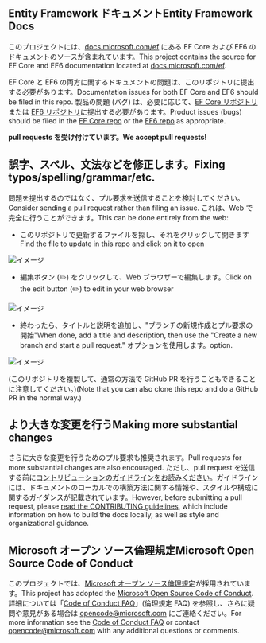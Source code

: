 ## <a name="entity-framework-docs"></a><span data-ttu-id="94177-101">Entity Framework ドキュメント</span><span class="sxs-lookup"><span data-stu-id="94177-101">Entity Framework Docs</span></span>

<span data-ttu-id="94177-102">このプロジェクトには、[docs.microsoft.com/ef](https://docs.microsoft.com/ef/) にある EF Core および EF6 のドキュメントのソースが含まれています。</span><span class="sxs-lookup"><span data-stu-id="94177-102">This project contains the source for EF Core and EF6 documentation located at [docs.microsoft.com/ef](https://docs.microsoft.com/ef/).</span></span> 

<span data-ttu-id="94177-103">EF Core と EF6 の両方に関するドキュメントの問題は、このリポジトリに提出する必要があります。</span><span class="sxs-lookup"><span data-stu-id="94177-103">Documentation issues for both EF Core and EF6 should be filed in this repo.</span></span> <span data-ttu-id="94177-104">製品の問題 (バグ) は、必要に応じて、[EF Core リポジトリ](https://github.com/dotnet/efcore)または [EF6 リポジトリ](https://github.com/dotnet/ef6)に提出する必要があります。</span><span class="sxs-lookup"><span data-stu-id="94177-104">Product issues (bugs) should be filed in the [EF Core repo](https://github.com/dotnet/efcore) or the [EF6 repo](https://github.com/dotnet/ef6) as appropriate.</span></span>

<span data-ttu-id="94177-105">**pull requests を受け付けています。**</span><span class="sxs-lookup"><span data-stu-id="94177-105">**We accept pull requests!**</span></span>

## <a name="fixing-typosspellinggrammaretc"></a><span data-ttu-id="94177-106">誤字、スペル、文法などを修正します。</span><span class="sxs-lookup"><span data-stu-id="94177-106">Fixing typos/spelling/grammar/etc.</span></span>

<span data-ttu-id="94177-107">問題を提出するのではなく、プル要求を送信することを検討してください。</span><span class="sxs-lookup"><span data-stu-id="94177-107">Consider sending a pull request rather than filing an issue.</span></span> <span data-ttu-id="94177-108">これは、Web で完全に行うことができます。</span><span class="sxs-lookup"><span data-stu-id="94177-108">This can be done entirely from the web:</span></span>

* <span data-ttu-id="94177-109">このリポジトリで更新するファイルを探し、それをクリックして開きます</span><span class="sxs-lookup"><span data-stu-id="94177-109">Find the file to update in this repo and click on it to open</span></span>

![イメージ](https://user-images.githubusercontent.com/1430078/64454137-10199400-d09f-11e9-9d1a-b7fdca2c518e.png)

* <span data-ttu-id="94177-111">編集ボタン (✏️) をクリックして、Web ブラウザーで編集します。</span><span class="sxs-lookup"><span data-stu-id="94177-111">Click on the edit button (✏️) to edit in your web browser</span></span>

![イメージ](https://user-images.githubusercontent.com/1430078/64454321-85856480-d09f-11e9-85a6-1c93bc6611e2.png)

* <span data-ttu-id="94177-113">終わったら、タイトルと説明を追加し、"ブランチの新規作成とプル要求の開始"</span><span class="sxs-lookup"><span data-stu-id="94177-113">When done, add a title and description, then use the "Create a new branch and start a pull request."</span></span> <span data-ttu-id="94177-114">オプションを使用します。</span><span class="sxs-lookup"><span data-stu-id="94177-114">option.</span></span>

![イメージ](https://user-images.githubusercontent.com/1430078/64454455-dac17600-d09f-11e9-922b-0346117011f5.png)

<span data-ttu-id="94177-116">(このリポジトリを複製して、通常の方法で GitHub PR を行うこともできることに注意してください。)</span><span class="sxs-lookup"><span data-stu-id="94177-116">(Note that you can also clone this repo and do a GitHub PR in the normal way.)</span></span>

## <a name="making-more-substantial-changes"></a><span data-ttu-id="94177-117">より大きな変更を行う</span><span class="sxs-lookup"><span data-stu-id="94177-117">Making more substantial changes</span></span>

<span data-ttu-id="94177-118">さらに大きな変更を行うためのプル要求も推奨されます。</span><span class="sxs-lookup"><span data-stu-id="94177-118">Pull requests for more substantial changes are also encouraged.</span></span> <span data-ttu-id="94177-119">ただし、pull request を送信する前に[コントリビューションのガイドラインをお読みください](CONTRIBUTING.md)。ガイドラインには、ドキュメントのローカルでの構築方法に関する情報や、スタイルや構成に関するガイダンスが記載されています。</span><span class="sxs-lookup"><span data-stu-id="94177-119">However, before submitting a pull request, please [read the CONTRIBUTING guidelines](CONTRIBUTING.md), which include information on how to build the docs locally, as well as style and organizational guidance.</span></span>

## <a name="microsoft-open-source-code-of-conduct"></a><span data-ttu-id="94177-120">Microsoft オープン ソース倫理規定</span><span class="sxs-lookup"><span data-stu-id="94177-120">Microsoft Open Source Code of Conduct</span></span>

<span data-ttu-id="94177-121">このプロジェクトでは、[Microsoft オープン ソース倫理規定](https://opensource.microsoft.com/codeofconduct/)が採用されています。</span><span class="sxs-lookup"><span data-stu-id="94177-121">This project has adopted the [Microsoft Open Source Code of Conduct](https://opensource.microsoft.com/codeofconduct/).</span></span>
<span data-ttu-id="94177-122">詳細については「[Code of Conduct FAQ](https://opensource.microsoft.com/codeofconduct/faq/)」(倫理規定 FAQ) を参照し、さらに疑問や意見がある場合は [opencode@microsoft.com](mailto:opencode@microsoft.com) にご連絡ください。</span><span class="sxs-lookup"><span data-stu-id="94177-122">For more information see the [Code of Conduct FAQ](https://opensource.microsoft.com/codeofconduct/faq/) or contact [opencode@microsoft.com](mailto:opencode@microsoft.com) with any additional questions or comments.</span></span>

